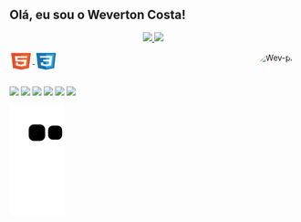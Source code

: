 ## Olá, eu sou o Weverton Costa!

<div align="center">
  <a href="https://github.com/Wev-at2">
  <img height="180em" src="https://github-readme-stats.vercel.app/api?username=Wev-at2&show_icons=true&theme=algolia&include_all_commits=true&count_private=true"/>
  <img height="180em" src="https://github-readme-stats.vercel.app/api/top-langs/?username=Wev-at2&layout=compact&langs_count=7&theme=algolia"/>
</div>
<div style="display: inline_block"><br>
  <img align="center" alt="Wev-HTML" height="30" width="40" src="https://raw.githubusercontent.com/devicons/devicon/master/icons/html5/html5-original.svg">
  <img align="center" alt="Wev-CSS" height="30" width="40" src="https://raw.githubusercontent.com/devicons/devicon/master/icons/css3/css3-original.svg">
<!--
  <img align="center" alt="Rafa-Js" height="30" width="40" src="https://raw.githubusercontent.com/devicons/devicon/master/icons/javascript/javascript-plain.svg"> 
-->
  <img align="right" alt="Wev-pic" height="150" style="border-radius:50px;" src="https://qswzfw.bn.files.1drv.com/y4mx7ujOv-7OjLG5DSeEV1SLS_CWSF0hQKHtC4ecdcyYMopwwKoElpiRfuj0zm64iILdwXCOqiiS9su4TrgR7MMJhyOsdjFw8Ds5SsrStMVVa3atKHz6ZuNYLVIUDYVvtVhtGU5oeTs73WcMiltVrwYTTVM72mFjbOLkard9CGUUqZInaMVDfw-wecdg5km4Fe9nlvxnr_EW8cOn2InuIEfvQ/Deadpool%20Ryan%20Reynolds%20GIF%20-%20Deadpool%20Ryan%20Reynolds%20Shocked%20-%20Discover%20%26%20Share%20GIFs.gif?psid=1">
</div>
  
  ##
  
 <div>
  <a href="https://wa.me/message/RDOFLRVHRKDOF1" target="_blank"><img src="https://img.shields.io/badge/WhatsApp-25D366?style=for-the-badge&logo=whatsapp&logoColor=white" target="_blank"></a>
  <a href="https://www.linkedin.com/in//weverton-dos-santos-souza-costa" target="_blank"><img src="https://img.shields.io/badge/-LinkedIn-%230077B5?style=for-the-badge&logo=linkedin&logoColor=white" target="_blank"></a>
  <a href="https://www.instagram.com/wev_at2" target="_blank"><img src="https://img.shields.io/badge/-Instagram-%23E4405F?style=for-the-badge&logo=instagram&logoColor=white" target="_blank"></a> 
  <a href="mailto:weverton.costa2011@hotmail.com" target="_blank"><img src="https://img.shields.io/badge/Microsoft_Outlook-0078D4?style=for-the-badge&logo=microsoft-outlook&logoColor=white" target="_blank"></a>
  <a href = "mailto:weverton.costa2011.wc@gmail.com"><img src="https://img.shields.io/badge/-Gmail-%23333?style=for-the-badge&logo=gmail&logoColor=white" target="_blank"></a>   
  <a href="https://www.youtube.com/channel/UCnmA2GJduSKJ2_bL-NEG9gw?sub_confirmation=1" target="_blank"><img src="https://img.shields.io/badge/YouTube-FF0000?style=for-the-badge&logo=youtube&logoColor=white" target="_blank"></a>
</div>
  
  ![Snake animation](https://github.com/Wev-at2/wev-at2/blob/output/github-contribution-grid-snake.svg)
